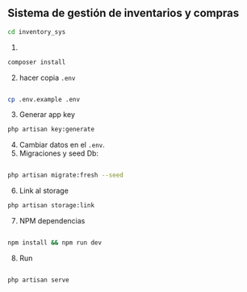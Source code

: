 ## Sistema de gestión de inventarios y compras

```bash
cd inventory_sys
```

1. 
```bash
composer install
```

2. hacer copia `.env` 

```bash

cp .env.example .env

```

3. Generar app key 

```bash
php artisan key:generate
```

4. Cambiar datos en el `.env`.
5. Migraciones y seed Db: 

```bash

php artisan migrate:fresh --seed

```
6. Link al storage

```bash
php artisan storage:link
```

7. NPM dependencias

```bash

npm install && npm run dev

```
8. Run 

```bash

php artisan serve

